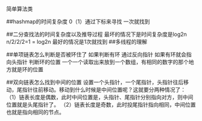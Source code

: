 简单算法类

##hashmap的时间复杂度
0（1）通过下标来寻找 一次就找到

##二分查找法的时间复杂度以及推导过程
最坏的情况下是时间复杂度是log2n
n/2/2/2=1 = log2n
最好的情况是1次就找到
##多线程的理解









##单项链表怎么判断是否被环住了
如果判断有环 通过反向指针 如果有环就会指向头指针
判断环的位置 一个一个读取出来放到一个数组，有相同的数字的那个地方就是环的位置

##双向链表怎么找到中间的位置
设置一个头指针，一个尾指针，头指针往后移动，尾指针往前移动。移动到什么时候是中间位置呢？这就要分两种情况了：
（1）链表长度是偶数，此时中间位置是，头指针、尾指针分别指向对方，则中间位置就是头尾指针了。
（2）链表长度是奇数，此时投尾指针指向相同，中间位置也就是指向相同的节点。